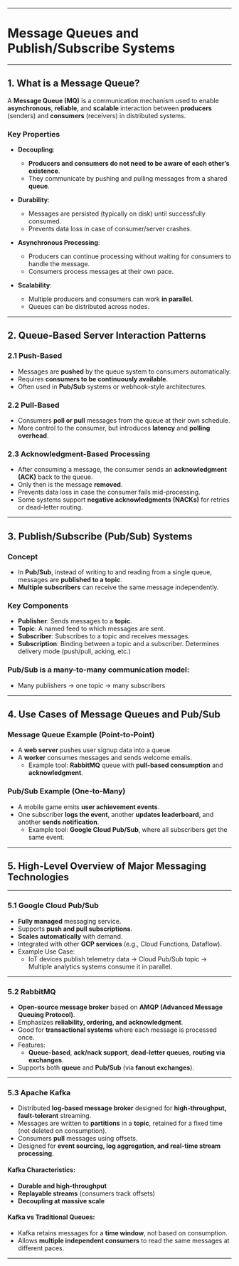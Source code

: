 
---

# Message Queues and Publish/Subscribe Systems

---

## 1. What is a Message Queue?

A **Message Queue (MQ)** is a communication mechanism used to enable **asynchronous**, **reliable**, and **scalable** interaction between **producers** (senders) and **consumers** (receivers) in distributed systems.

### Key Properties

- **Decoupling**:
  - **Producers and consumers do not need to be aware of each other’s existence**.
  - They communicate by pushing and pulling messages from a shared **queue**.

- **Durability**:
  - Messages are persisted (typically on disk) until successfully consumed.
  - Prevents data loss in case of consumer/server crashes.

- **Asynchronous Processing**:
  - Producers can continue processing without waiting for consumers to handle the message.
  - Consumers process messages at their own pace.

- **Scalability**:
  - Multiple producers and consumers can work **in parallel**.
  - Queues can be distributed across nodes.

---

## 2. Queue-Based Server Interaction Patterns

### 2.1 **Push-Based**
- Messages are **pushed** by the queue system to consumers automatically.
- Requires **consumers to be continuously available**.
- Often used in **Pub/Sub** systems or webhook-style architectures.

### 2.2 **Pull-Based**
- Consumers **poll or pull** messages from the queue at their own schedule.
- More control to the consumer, but introduces **latency** and **polling overhead**.

### 2.3 **Acknowledgment-Based Processing**
- After consuming a message, the consumer sends an **acknowledgment (ACK)** back to the queue.
- Only then is the message **removed**.
- Prevents data loss in case the consumer fails mid-processing.
- Some systems support **negative acknowledgments (NACKs)** for retries or dead-letter routing.

---

## 3. Publish/Subscribe (Pub/Sub) Systems

### Concept
- In **Pub/Sub**, instead of writing to and reading from a single queue, messages are **published to a topic**.
- **Multiple subscribers** can receive the same message independently.

### Key Components

- **Publisher**: Sends messages to a **topic**.
- **Topic**: A named feed to which messages are sent.
- **Subscriber**: Subscribes to a topic and receives messages.
- **Subscription**: Binding between a topic and a subscriber. Determines delivery mode (push/pull, acking, etc.)

### Pub/Sub is a **many-to-many** communication model:
- Many publishers → one topic → many subscribers

---

## 4. Use Cases of Message Queues and Pub/Sub

### Message Queue Example (Point-to-Point)
- A **web server** pushes user signup data into a queue.
- A **worker** consumes messages and sends welcome emails.
  - Example tool: **RabbitMQ** queue with **pull-based consumption** and **acknowledgment**.

### Pub/Sub Example (One-to-Many)
- A mobile game emits **user achievement events**.
- One subscriber **logs the event**, another **updates leaderboard**, and another **sends notification**.
  - Example tool: **Google Cloud Pub/Sub**, where all subscribers get the same event.

---

## 5. High-Level Overview of Major Messaging Technologies

---

### 5.1 **Google Cloud Pub/Sub**

- **Fully managed** messaging service.
- Supports **push and pull subscriptions**.
- **Scales automatically** with demand.
- Integrated with other **GCP services** (e.g., Cloud Functions, Dataflow).
- Example Use Case:
  - IoT devices publish telemetry data → Cloud Pub/Sub topic → Multiple analytics systems consume it in parallel.

---

### 5.2 **RabbitMQ**

- **Open-source message broker** based on **AMQP (Advanced Message Queuing Protocol)**.
- Emphasizes **reliability, ordering, and acknowledgment**.
- Good for **transactional systems** where each message is processed once.
- Features:
  - **Queue-based**, **ack/nack support**, **dead-letter queues**, **routing via exchanges**.
- Supports both **queue** and **Pub/Sub** (via **fanout exchanges**).

---

### 5.3 **Apache Kafka**

- Distributed **log-based message broker** designed for **high-throughput, fault-tolerant** streaming.
- Messages are written to **partitions** in a **topic**, retained for a fixed time (not deleted on consumption).
- Consumers **pull** messages using offsets.
- Designed for **event sourcing, log aggregation, and real-time stream processing**.

#### Kafka Characteristics:
- **Durable and high-throughput**
- **Replayable streams** (consumers track offsets)
- **Decoupling at massive scale**

#### Kafka vs Traditional Queues:
- Kafka retains messages for a **time window**, not based on consumption.
- Allows **multiple independent consumers** to read the same messages at different paces.

---
